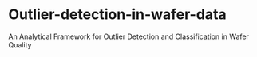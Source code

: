 # Outlier-detection-in-wafer-data
An Analytical Framework for Outlier Detection and Classification in Wafer Quality
